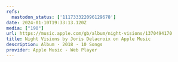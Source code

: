 ```yaml
---
refs:
  mastodon_status: ['111733322096129678']
date: 2024-01-10T19:33:13.120Z
media: ["190"]
url: https://music.apple.com/gb/album/night-visions/1370494170
title: Night Visions by Joris Delacroix on Apple Music
description: Album · 2018 · 10 Songs
provider: Apple Music - Web Player
---
```


<p> </p>
